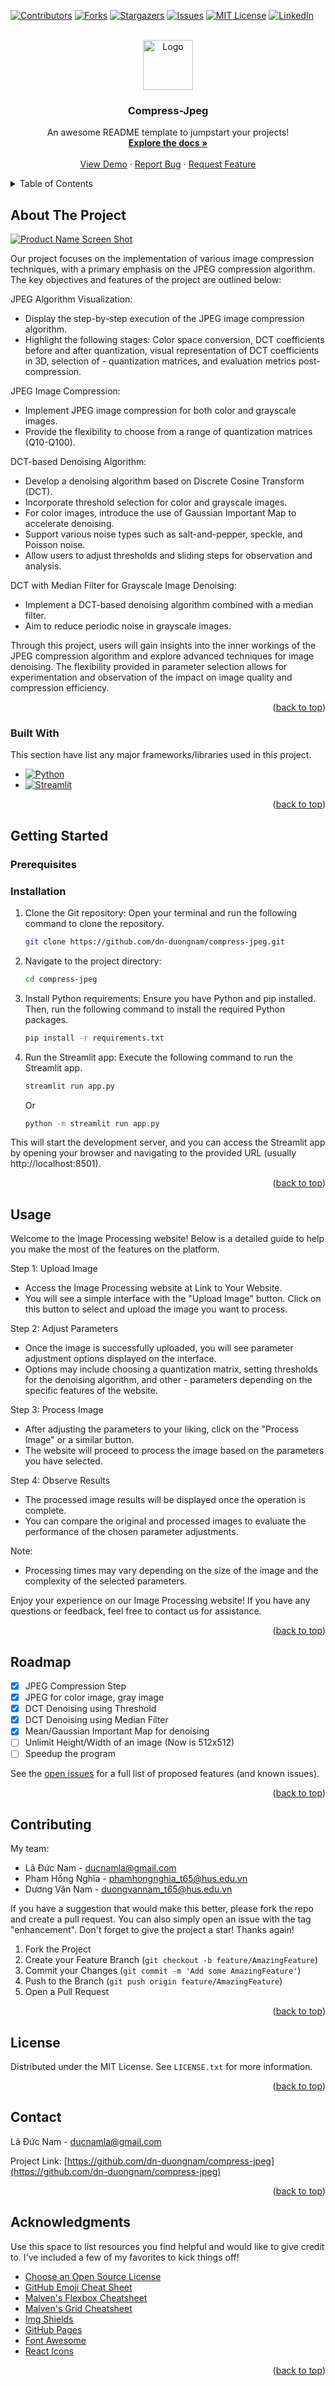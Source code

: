 <!-- Improved compatibility of back to top link: See: https://github.com/dn-duongnam/compress-jpeg/pull/73 -->
<a name="readme-top"></a>
<!--
*** Thanks for checking out the compress-jpeg. If you have a suggestion
*** that would make this better, please fork the repo and create a pull request
*** or simply open an issue with the tag "enhancement".
*** Don't forget to give the project a star!
*** Thanks again! Now go create something AMAZING! :D
-->



<!-- PROJECT SHIELDS -->
<!--
*** I'm using markdown "reference style" links for readability.
*** Reference links are enclosed in brackets [ ] instead of parentheses ( ).
*** See the bottom of this document for the declaration of the reference variables
*** for contributors-url, forks-url, etc. This is an optional, concise syntax you may use.
*** https://www.markdownguide.org/basic-syntax/#reference-style-links
-->
[![Contributors][contributors-shield]][contributors-url]
[![Forks][forks-shield]][forks-url]
[![Stargazers][stars-shield]][stars-url]
[![Issues][issues-shield]][issues-url]
[![MIT License][license-shield]][license-url]
[![LinkedIn][linkedin-shield]][linkedin-url]



<!-- PROJECT LOGO -->
<br />
<div align="center">
  <a href="https://github.com/dn-duongnam/compress-jpeg">
    <img src="uploads/lenna.png" alt="Logo" width="80" height="80">
  </a>

  <h3 align="center">Compress-Jpeg</h3>

  <p align="center">
    An awesome README template to jumpstart your projects!
    <br />
    <a href="https://github.com/dn-duongnam/compress-jpeg"><strong>Explore the docs »</strong></a>
    <br />
    <br />
    <a href="https://github.com/dn-duongnam/compress-jpeg">View Demo</a>
    ·
    <a href="https://github.com/dn-duongnam/compress-jpeg/issues">Report Bug</a>
    ·
    <a href="https://github.com/dn-duongnam/compress-jpeg/issues">Request Feature</a>
  </p>
</div>



<!-- TABLE OF CONTENTS -->
<details>
  <summary>Table of Contents</summary>
  <ol>
    <li>
      <a href="#about-the-project">About The Project</a>
      <ul>
        <li><a href="#built-with">Built With</a></li>
      </ul>
    </li>
    <li>
      <a href="#getting-started">Getting Started</a>
      <ul>
        <li><a href="#prerequisites">Prerequisites</a></li>
        <li><a href="#installation">Installation</a></li>
      </ul>
    </li>
    <li><a href="#usage">Usage</a></li>
    <li><a href="#roadmap">Roadmap</a></li>
    <li><a href="#contributing">Contributing</a></li>
    <li><a href="#license">License</a></li>
    <li><a href="#contact">Contact</a></li>
    <li><a href="#acknowledgments">Acknowledgments</a></li>
  </ol>
</details>



<!-- ABOUT THE PROJECT -->
## About The Project

[![Product Name Screen Shot][product-screenshot]](https://example.com)

Our project focuses on the implementation of various image compression techniques, with a primary emphasis on the JPEG compression algorithm. The key objectives and features of the project are outlined below:

JPEG Algorithm Visualization:
- Display the step-by-step execution of the JPEG image compression algorithm.
- Highlight the following stages: Color space conversion, DCT coefficients before and after quantization, visual representation of DCT coefficients in 3D, selection of - quantization matrices, and evaluation metrics post-compression.

JPEG Image Compression:
- Implement JPEG image compression for both color and grayscale images.
- Provide the flexibility to choose from a range of quantization matrices (Q10-Q100).

DCT-based Denoising Algorithm:
- Develop a denoising algorithm based on Discrete Cosine Transform (DCT).
- Incorporate threshold selection for color and grayscale images.
- For color images, introduce the use of Gaussian Important Map to accelerate denoising.
- Support various noise types such as salt-and-pepper, speckle, and Poisson noise.
- Allow users to adjust thresholds and sliding steps for observation and analysis.

DCT with Median Filter for Grayscale Image Denoising:
- Implement a DCT-based denoising algorithm combined with a median filter.
- Aim to reduce periodic noise in grayscale images.

Through this project, users will gain insights into the inner workings of the JPEG compression algorithm and explore advanced techniques for image denoising. The flexibility provided in parameter selection allows for experimentation and observation of the impact on image quality and compression efficiency.

<p align="right">(<a href="#readme-top">back to top</a>)</p>

### Built With

This section have list any major frameworks/libraries used in this project. 

* [![Python][Python]][Python-url]
* [![Streamlit][Streamlit]][Streamlit-url]

<p align="right">(<a href="#readme-top">back to top</a>)</p>

<!-- GETTING STARTED -->
## Getting Started

### Prerequisites

### Installation


1. Clone the Git repository:
   Open your terminal and run the following command to clone the repository.
   ```sh
   git clone https://github.com/dn-duongnam/compress-jpeg.git
   ```

2. Navigate to the project directory:
   ```sh
   cd compress-jpeg
   ```

3. Install Python requirements:
   Ensure you have Python and pip installed. Then, run the following command to install the required Python packages.
   ```sh
   pip install -r requirements.txt
   ```

4. Run the Streamlit app:
   Execute the following command to run the Streamlit app.
   ```sh
   streamlit run app.py
   ```
   Or
   ```sh
   python -m streamlit run app.py
   ```

This will start the development server, and you can access the Streamlit app by opening your browser and navigating to the provided URL (usually http://localhost:8501).


<p align="right">(<a href="#readme-top">back to top</a>)</p>



<!-- USAGE EXAMPLES -->
## Usage

Welcome to the Image Processing website! Below is a detailed guide to help you make the most of the features on the platform.

Step 1: Upload Image
- Access the Image Processing website at Link to Your Website.
- You will see a simple interface with the "Upload Image" button. Click on this button to select and upload the image you want to process.

Step 2: Adjust Parameters
- Once the image is successfully uploaded, you will see parameter adjustment options displayed on the interface.
- Options may include choosing a quantization matrix, setting thresholds for the denoising algorithm, and other - parameters depending on the specific features of the website.

Step 3: Process Image
- After adjusting the parameters to your liking, click on the "Process Image" or a similar button.
- The website will proceed to process the image based on the parameters you have selected.

Step 4: Observe Results
- The processed image results will be displayed once the operation is complete.
- You can compare the original and processed images to evaluate the performance of the chosen parameter adjustments.

Note:
- Processing times may vary depending on the size of the image and the complexity of the selected parameters.

Enjoy your experience on our Image Processing website! If you have any questions or feedback, feel free to contact us for assistance.

<p align="right">(<a href="#readme-top">back to top</a>)</p>

<!-- ROADMAP -->
## Roadmap

- [x] JPEG Compression Step
- [x] JPEG for color image, gray image
- [x] DCT Denoising using Threshold
- [x] DCT Denoising using Median Filter
- [x] Mean/Gaussian Important Map for denoising
- [ ] Unlimit Height/Width of an image (Now is 512x512)
- [ ] Speedup the program

See the [open issues](https://github.com/dn-duongnam/compress-jpeg/issues) for a full list of proposed features (and known issues).

<p align="right">(<a href="#readme-top">back to top</a>)</p>


<!-- CONTRIBUTING -->
## Contributing

My team:

- Lã Đức Nam - ducnamla@gmail.com
- Phạm Hồng Nghĩa - phamhongnghia_t65@hus.edu.vn
- Dương Văn Nam - duongvannam_t65@hus.edu.vn

If you have a suggestion that would make this better, please fork the repo and create a pull request. You can also simply open an issue with the tag "enhancement".
Don't forget to give the project a star! Thanks again!

1. Fork the Project
2. Create your Feature Branch (`git checkout -b feature/AmazingFeature`)
3. Commit your Changes (`git commit -m 'Add some AmazingFeature'`)
4. Push to the Branch (`git push origin feature/AmazingFeature`)
5. Open a Pull Request

<p align="right">(<a href="#readme-top">back to top</a>)</p>


<!-- LICENSE -->
## License

Distributed under the MIT License. See `LICENSE.txt` for more information.

<p align="right">(<a href="#readme-top">back to top</a>)</p>


<!-- CONTACT -->
## Contact

Lã Đức Nam - ducnamla@gmail.com

Project Link: [https://github.com/dn-duongnam/compress-jpeg](https://github.com/dn-duongnam/compress-jpeg)

<p align="right">(<a href="#readme-top">back to top</a>)</p>


<!-- ACKNOWLEDGMENTS -->
## Acknowledgments

Use this space to list resources you find helpful and would like to give credit to. I've included a few of my favorites to kick things off!

* [Choose an Open Source License](https://choosealicense.com)
* [GitHub Emoji Cheat Sheet](https://www.webpagefx.com/tools/emoji-cheat-sheet)
* [Malven's Flexbox Cheatsheet](https://flexbox.malven.co/)
* [Malven's Grid Cheatsheet](https://grid.malven.co/)
* [Img Shields](https://shields.io)
* [GitHub Pages](https://pages.github.com)
* [Font Awesome](https://fontawesome.com)
* [React Icons](https://react-icons.github.io/react-icons/search)

<p align="right">(<a href="#readme-top">back to top</a>)</p>



<!-- MARKDOWN LINKS & IMAGES -->
<!-- https://www.markdownguide.org/basic-syntax/#reference-style-links -->
[contributors-shield]: https://img.shields.io/github/contributors/dn-duongnam/compress-jpeg.svg?style=for-the-badge
[contributors-url]: https://github.com/dn-duongnam/compress-jpeg/graphs/contributors
[forks-shield]: https://img.shields.io/github/forks/dn-duongnam/compress-jpeg.svg?style=for-the-badge
[forks-url]: https://github.com/dn-duongnam/compress-jpeg/network/members
[stars-shield]: https://img.shields.io/github/stars/dn-duongnam/compress-jpeg.svg?style=for-the-badge
[stars-url]: https://github.com/dn-duongnam/compress-jpeg/stargazers
[issues-shield]: https://img.shields.io/github/issues/dn-duongnam/compress-jpeg.svg?style=for-the-badge
[issues-url]: https://github.com/dn-duongnam/compress-jpeg/issues
[license-shield]: https://img.shields.io/github/license/dn-duongnam/compress-jpeg.svg?style=for-the-badge
[license-url]: https://github.com/dn-duongnam/compress-jpeg/blob/master/LICENSE.txt
[linkedin-shield]: https://img.shields.io/badge/-LinkedIn-black.svg?style=for-the-badge&logo=linkedin&colorB=555
[linkedin-url]: https://www.linkedin.com/in/l%C3%A3-%C4%91%E1%BB%A9c-nam-9b27b4219/
[product-screenshot]: images/screenshot.png
[Python]: https://img.shields.io/badge/Python-563D7C?style=for-the-badge&logo=Python&logoColor=white
[Python-url]: https://getbootstrap.com
[Streamlit]: https://img.shields.io/badge/streamlit-0769AD?style=for-the-badge&logo=streamlit&logoColor=white
[Streamlit-url]: https://streamlit.io/
